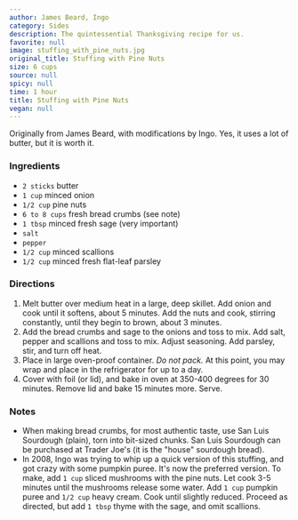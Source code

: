 ```yaml
---
author: James Beard, Ingo
category: Sides
description: The quintessential Thanksgiving recipe for us.
favorite: null
image: stuffing_with_pine_nuts.jpg
original_title: Stuffing with Pine Nuts
size: 6 cups
source: null
spicy: null
time: 1 hour
title: Stuffing with Pine Nuts
vegan: null
---
```


Originally from James Beard, with modifications by Ingo. Yes, it uses a lot of butter, but it is worth it.

### Ingredients

* `2 sticks` butter
* `1 cup` minced onion
* `1/2 cup` pine nuts
* `6 to 8 cups` fresh bread crumbs (see note)
* `1 tbsp` minced fresh sage (very important)
* `salt`
* `pepper`
* `1/2 cup` minced scallions
* `1/2 cup` minced fresh flat-leaf parsley

### Directions

1. Melt butter over medium heat in a large, deep skillet. Add onion and cook until it softens, about 5 minutes. Add the nuts and cook, stirring constantly, until they begin to brown, about 3 minutes.
2. Add the bread crumbs and sage to the onions and toss to mix. Add salt, pepper and scallions and toss to mix. Adjust seasoning. Add parsley, stir, and turn off heat.
3. Place in large oven-proof container. *Do not pack.* At this point, you may wrap and place in the refrigerator for up to a day.
4. Cover with foil (or lid), and bake in oven at 350-400 degrees for 30 minutes. Remove lid and bake 15 minutes more. Serve.

### Notes

- When making bread crumbs, for most authentic taste, use San Luis Sourdough (plain), torn into bit-sized chunks. San Luis Sourdough can be purchased at Trader Joe's (it is the "house" sourdough bread).
- In 2008, Ingo was trying to whip up a quick version of this stuffing, and got crazy with some pumpkin puree. It's now the preferred version. To make, add `1 cup` sliced mushrooms with the pine nuts. Let cook 3-5 minutes until the mushrooms release some water. Add `1 cup` pumpkin puree and `1/2 cup` heavy cream. Cook until slightly reduced. Proceed as directed, but add `1 tbsp` thyme with the sage, and omit scallions.